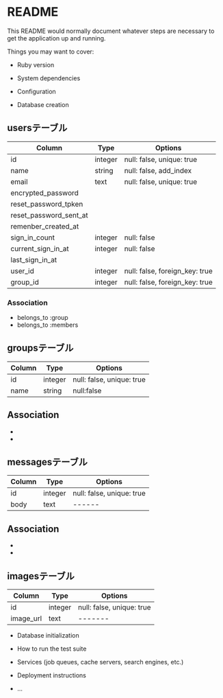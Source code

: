 # README

This README would normally document whatever steps are necessary to get the
application up and running.

Things you may want to cover:

* Ruby version

* System dependencies

* Configuration

* Database creation
## usersテーブル

|Column|Type|Options|
|------|----|-------|
|id|integer|null: false, unique: true|
|name|string|null: false, add_index|
|email|text|null: false, unique: true|
|encrypted_password|
|reset_password_tpken|
|reset_password_sent_at|
|remenber_created_at|
|sign_in_count|integer|null: false|
|current_sign_in_at|integer|null: false|
|last_sign_in_at|
|user_id|integer|null: false, foreign_key: true|
|group_id|integer|null: false, foreign_key: true|

### Association
- belongs_to :group
- belongs_to :members


## groupsテーブル

|Column|Type|Options|
|------|----|-------|
|id|integer|null: false, unique: true|
|name|string|null:false|


## Association
-
-

## messagesテーブル

|Column|Type|Options|
|------|----|-------|
|id|integer|null: false, unique: true|
|body|text|------|

## Association
-
-

## imagesテーブル
|Column|Type|Options|
|------|----|-------|
|id|integer|null: false, unique: true|
|image_url|text|-------|



* Database initialization

* How to run the test suite

* Services (job queues, cache servers, search engines, etc.)

* Deployment instructions

* ...
